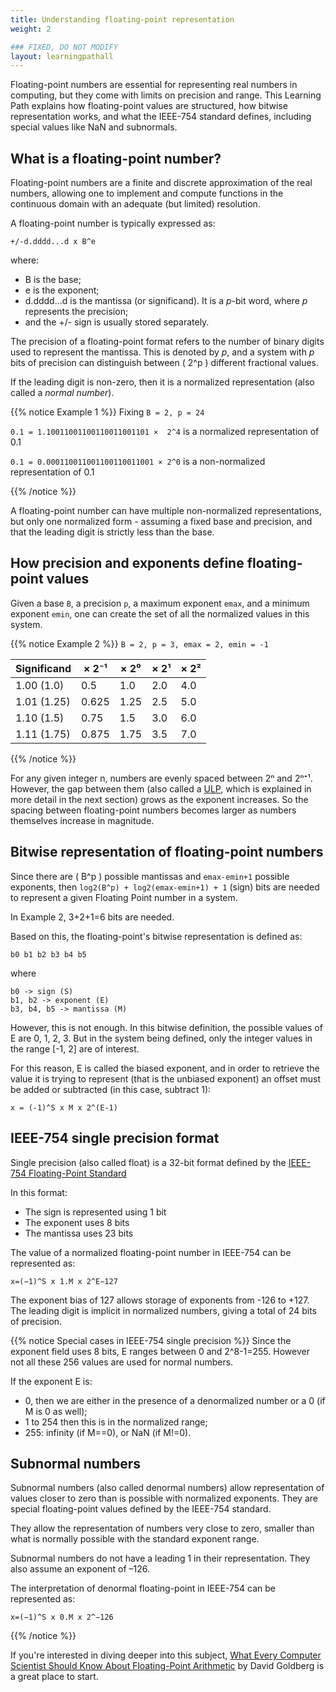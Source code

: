```yaml
---
title: Understanding floating-point representation
weight: 2

### FIXED, DO NOT MODIFY
layout: learningpathall
---
```


Floating-point numbers are essential for representing real numbers in computing, but they come with limits on precision and range. This Learning Path explains how floating-point values are structured, how bitwise representation works, and what the IEEE-754 standard defines, including special values like NaN and subnormals.

## What is a floating-point number?

Floating-point numbers are a finite and discrete approximation of the real numbers, allowing one to implement and compute functions in the continuous domain with an adequate (but limited) resolution.

A floating-point number is typically expressed as:

```output
+/-d.dddd...d x B^e
```

where:
* B is the base;
* e is the exponent;
* d.dddd...d is the mantissa (or significand). It is a *p*-bit word, where *p* represents the precision;
* and the +/- sign is usually stored separately.

The precision of a floating-point format refers to the number of binary digits used to represent the mantissa. This is denoted by *p*, and a system with *p* bits of precision can distinguish between \( 2^p \) different fractional values.

If the leading digit is non-zero, then it is a normalized representation (also called a *normal number*).

{{% notice Example 1 %}}
Fixing `B = 2, p = 24`

`0.1 = 1.10011001100110011001101 ×  2^4` is a normalized representation of 0.1

`0.1 = 0.000110011001100110011001 × 2^0` is a non-normalized representation of 0.1

{{% /notice %}}

A floating-point number can have multiple non-normalized representations, but only one normalized form - assuming a fixed base and precision, and that the leading digit is strictly less than the base.

## How precision and exponents define floating-point values

Given a base `B`, a precision `p`, a maximum exponent `emax`, and a minimum exponent `emin`, one can create the set of all the normalized values in this system.

{{% notice Example 2 %}}
`B = 2, p = 3, emax = 2, emin = -1`

| Significand | × 2⁻¹ | × 2⁰ | × 2¹ | × 2² |
|-------------|-------|------|------|------|
| 1.00 (1.0)  | 0.5   | 1.0  | 2.0  | 4.0  |
| 1.01 (1.25) | 0.625 | 1.25 | 2.5  | 5.0  |
| 1.10 (1.5)  | 0.75  | 1.5  | 3.0  | 6.0  |
| 1.11 (1.75) | 0.875 | 1.75 | 3.5  | 7.0  |


{{% /notice %}}

For any given integer n, numbers are evenly spaced between 2ⁿ and 2ⁿ⁺¹. However, the gap between them (also called a [ULP](/learning-paths/servers-and-cloud-computing/multi-accuracy-libamath/ulp/), which is explained in more detail in the next section) grows as the exponent increases. So the spacing between floating-point numbers becomes larger as numbers themselves increase in magnitude.

## Bitwise representation of floating-point numbers

Since there are \( B^p \) possible mantissas and `emax-emin+1` possible exponents, then `log2(B^p) + log2(emax-emin+1) + 1` (sign) bits are needed to represent a given Floating Point number in a system.

In Example 2, 3+2+1=6 bits are needed.

Based on this, the floating-point's bitwise representation is defined as: 

```
b0 b1 b2 b3 b4 b5
```

where

```output
b0 -> sign (S)
b1, b2 -> exponent (E)
b3, b4, b5 -> mantissa (M)
```

However, this is not enough. In this bitwise definition, the possible values of E are 0, 1, 2, 3.
But in the system being defined, only the integer values in the range [-1, 2] are of interest.

For this reason, E is called the biased exponent, and in order to retrieve the value it is trying to represent (that is the unbiased exponent) an offset must be added or subtracted (in this case, subtract 1):

```output
x = (-1)^S x M x 2^(E-1)
```

## IEEE-754 single precision format

Single precision (also called float) is a 32-bit format defined by the [IEEE-754 Floating-Point Standard](https://ieeexplore.ieee.org/document/8766229)

In this format:

* The sign is represented using 1 bit
* The exponent uses 8 bits 
* The mantissa uses 23 bits

The value of a normalized floating-point number in IEEE-754 can be represented as:

```output
x=(−1)^S x 1.M x 2^E−127
```

The exponent bias of 127 allows storage of exponents from -126 to +127. The leading digit is implicit in normalized numbers, giving a total of 24 bits of precision. 

{{% notice Special cases in IEEE-754 single precision %}}
Since the exponent field uses 8 bits, E ranges between 0 and 2^8-1=255. However not all these 256 values are used for normal numbers.

If the exponent E is:
* 0, then we are either in the presence of a denormalized number or a 0 (if M is 0 as well);
* 1 to 254 then this is in the normalized range;
* 255: infinity (if M==0), or NaN (if M!=0).

## Subnormal numbers 

Subnormal numbers (also called denormal numbers)  allow representation of values closer to zero than is possible with normalized exponents. They are special floating-point values defined by the IEEE-754 standard.

They allow the representation of numbers very close to zero, smaller than what is normally possible with the standard exponent range.

Subnormal numbers do not have a leading 1 in their representation. They also assume an exponent of –126.

The interpretation of denormal floating-point in IEEE-754 can be represented as:

```
x=(−1)^S x 0.M x 2^−126
```

<!-- ### Subnormal numbers

Subnormal numbers (also called denormal numbers) are special floating-point values defined by the IEEE-754 standard.
They allow the representation of numbers very close to zero, smaller than what is normally possible with the standard exponent range.
Subnormal numbers do not have the a leading 1 in their representation. They also assume exponent is 0.

x=(−1)^s x 0.M x 2^−126

-->

<!-- | Significand | 0.? × 2⁻¹ | 1.? × 2⁻¹ | 1.? × 2⁰ | 1.? × 2¹ | 1.? × 2² |
|-------------|-----------|-----------|----------|----------|----------|
| 00 (1.0)    | 0         | 0.5       | 1.0      | 2.0      | 4.0      |
| 01 (1.25)   | 0.125     | 0.625     | 1.25     | 2.5      | 5.0      |
| 10 (1.5)    | 0.25      | 0.75      | 1.5      | 3.0      | 6.0      |
| 11 (1.75)   | 0.375     | 0.875     | 1.75     | 3.5      | 7.0      |  -->
{{% /notice %}}

If you're interested in diving deeper into this subject, [What Every Computer Scientist Should Know About Floating-Point Arithmetic](https://docs.oracle.com/cd/E19957-01/806-3568/ncg_goldberg.html) by David Goldberg is a great place to start.

